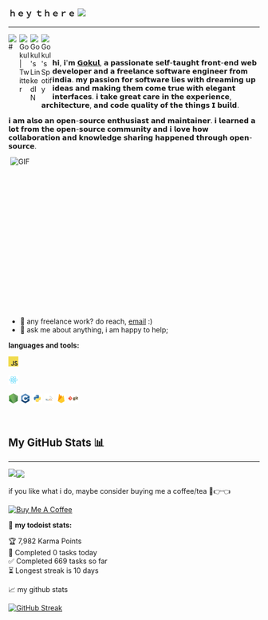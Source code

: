 ###     ｈｅｙ ｔｈｅｒｅ <img src="https://media.giphy.com/media/hvRJCLFzcasrR4ia7z/giphy.gif" width="25px">
<hr>
<a href="https://discord.gg/XTW52Kt">
  <img align="left" alt="#" width="22px" src="https://raw.githubusercontent.com/peterthehan/peterthehan/master/assets/discord.svg" />
</a>
<a href="https://twitter.com/darksied43?t=gF1ECM2BqfQ5k4F5ZiHVKQ&s=09">
  <img align="left" alt="Gokul | Twitter" width="22px" src="https://raw.githubusercontent.com/peterthehan/peterthehan/master/assets/twitter.svg" />
</a>
<a href="https://www.linkedin.com/in/gokul-s-89120b209">
  <img align="left" alt="Gokul's LinkedIN" width="22px" src="https://raw.githubusercontent.com/peterthehan/peterthehan/master/assets/linkedin.svg" />
</a>
<a href="https://open.spotify.com/user/31uk5jdahsniegc4v7wwieab3nwu">
  <img align="left" alt="Gokul's Spotify" width="22px" src="https://raw.githubusercontent.com/peterthehan/peterthehan/master/assets/spotify.svg" />
</a>



<br />
<br/>


𝗵𝗶, 𝗶'𝗺 [𝗚𝗼𝗸𝘂𝗹](𝗵𝘁𝘁𝗽𝘀://𝗴𝗼𝗸𝘂𝗹𝘀-𝗴𝗶𝘁.𝗴𝗶𝘁𝗵𝘂𝗯.𝗶𝗼/𝗣𝗼𝗿𝘁𝗳𝗼𝗹𝗶𝗼-𝗖𝗩/), 𝗮 𝗽𝗮𝘀𝘀𝗶𝗼𝗻𝗮𝘁𝗲 𝘀𝗲𝗹𝗳-𝘁𝗮𝘂𝗴𝗵𝘁 𝗳𝗿𝗼𝗻𝘁-𝗲𝗻𝗱 𝘄𝗲𝗯 𝗱𝗲𝘃𝗲𝗹𝗼𝗽𝗲𝗿 𝗮𝗻𝗱 𝗮 𝗳𝗿𝗲𝗲𝗹𝗮𝗻𝗰𝗲 𝘀𝗼𝗳𝘁𝘄𝗮𝗿𝗲 𝗲𝗻𝗴𝗶𝗻𝗲𝗲𝗿 𝗳𝗿𝗼𝗺 𝗶𝗻𝗱𝗶𝗮. 𝗺𝘆 𝗽𝗮𝘀𝘀𝗶𝗼𝗻 𝗳𝗼𝗿 𝘀𝗼𝗳𝘁𝘄𝗮𝗿𝗲 𝗹𝗶𝗲𝘀 𝘄𝗶𝘁𝗵 𝗱𝗿𝗲𝗮𝗺𝗶𝗻𝗴 𝘂𝗽 𝗶𝗱𝗲𝗮𝘀 𝗮𝗻𝗱 𝗺𝗮𝗸𝗶𝗻𝗴 𝘁𝗵𝗲𝗺 𝗰𝗼𝗺𝗲 𝘁𝗿𝘂𝗲 𝘄𝗶𝘁𝗵 𝗲𝗹𝗲𝗴𝗮𝗻𝘁 𝗶𝗻𝘁𝗲𝗿𝗳𝗮𝗰𝗲𝘀. 𝗶 𝘁𝗮𝗸𝗲 𝗴𝗿𝗲𝗮𝘁 𝗰𝗮𝗿𝗲 𝗶𝗻 𝘁𝗵𝗲 𝗲𝘅𝗽𝗲𝗿𝗶𝗲𝗻𝗰𝗲, 𝗮𝗿𝗰𝗵𝗶𝘁𝗲𝗰𝘁𝘂𝗿𝗲, 𝗮𝗻𝗱 𝗰𝗼𝗱𝗲 𝗾𝘂𝗮𝗹𝗶𝘁𝘆 𝗼𝗳 𝘁𝗵𝗲 𝘁𝗵𝗶𝗻𝗴𝘀 𝗜 𝗯𝘂𝗶𝗹𝗱.

𝗶 𝗮𝗺 𝗮𝗹𝘀𝗼 𝗮𝗻 𝗼𝗽𝗲𝗻-𝘀𝗼𝘂𝗿𝗰𝗲 𝗲𝗻𝘁𝗵𝘂𝘀𝗶𝗮𝘀𝘁 𝗮𝗻𝗱 𝗺𝗮𝗶𝗻𝘁𝗮𝗶𝗻𝗲𝗿. 𝗶 𝗹𝗲𝗮𝗿𝗻𝗲𝗱 𝗮 𝗹𝗼𝘁 𝗳𝗿𝗼𝗺 𝘁𝗵𝗲 𝗼𝗽𝗲𝗻-𝘀𝗼𝘂𝗿𝗰𝗲 𝗰𝗼𝗺𝗺𝘂𝗻𝗶𝘁𝘆 𝗮𝗻𝗱 𝗶 𝗹𝗼𝘃𝗲 𝗵𝗼𝘄 𝗰𝗼𝗹𝗹𝗮𝗯𝗼𝗿𝗮𝘁𝗶𝗼𝗻 𝗮𝗻𝗱 𝗸𝗻𝗼𝘄𝗹𝗲𝗱𝗴𝗲 𝘀𝗵𝗮𝗿𝗶𝗻𝗴 𝗵𝗮𝗽𝗽𝗲𝗻𝗲𝗱 𝘁𝗵𝗿𝗼𝘂𝗴𝗵 𝗼𝗽𝗲𝗻-𝘀𝗼𝘂𝗿𝗰𝗲.




  <img align="right" alt="GIF" src="https://cdn.dribbble.com/users/1292677/screenshots/6139167/media/fcf7fd0c619bb87706533079240915f3.gif" width="500" height="320" />
  
- 💼 any freelance work? do reach, [email](mailto:gokul.kumarrs68@gmail.com) :)
- 💬 ask me about anything, i am happy to help;

**languages and tools:**  

<code><img height="20" src="https://raw.githubusercontent.com/github/explore/80688e429a7d4ef2fca1e82350fe8e3517d3494d/topics/javascript/javascript.png"></code>
<!-- <code><img height="20" src="https://raw.githubusercontent.com/github/explore/80688e429a7d4ef2fca1e82350fe8e3517d3494d/topics/vue/vue.png"></code> -->
<code><img height="20" src="https://raw.githubusercontent.com/github/explore/80688e429a7d4ef2fca1e82350fe8e3517d3494d/topics/react/react.png"></code>
<!-- <code><img height="20" src="https://raw.githubusercontent.com/github/explore/5c058a388828bb5fde0bcafd4bc867b5bb3f26f3/topics/graphql/graphql.png"></code> -->
<code><img height="20" src="https://raw.githubusercontent.com/github/explore/80688e429a7d4ef2fca1e82350fe8e3517d3494d/topics/nodejs/nodejs.png"></code>
<code><img height="20" src="https://raw.githubusercontent.com/github/explore/80688e429a7d4ef2fca1e82350fe8e3517d3494d/topics/cpp/cpp.png"></code>
<code><img height="20" src="https://raw.githubusercontent.com/github/explore/80688e429a7d4ef2fca1e82350fe8e3517d3494d/topics/python/python.png"></code>
<code><img height="20" src="https://raw.githubusercontent.com/github/explore/80688e429a7d4ef2fca1e82350fe8e3517d3494d/topics/mysql/mysql.png"></code>
<code><img height="20" src="https://raw.githubusercontent.com/github/explore/80688e429a7d4ef2fca1e82350fe8e3517d3494d/topics/firebase/firebase.png"></code>
<code><img height="20" src="https://raw.githubusercontent.com/github/explore/80688e429a7d4ef2fca1e82350fe8e3517d3494d/topics/git/git.png"></code>


</br>

## My GitHub Stats 📊
<hr>
<a href="https://github.com/gokuls-git/github-readme-stats">
  <img align="left" src="https://github-readme-stats.vercel.app/api?username=gokuls-git&count_private=true&show_icons=true&theme=radical" />
</a>
<a href="https://github.com/gokuls-git/convoychat">
  <img align="center" src="https://github-readme-stats.vercel.app/api/top-langs/?username=gokuls-git" />
</a>
</br>
</br>
if you like what i do, maybe consider buying me a coffee/tea 🥺👉👈

<a href="https://www.buymeacoffee.com/gokuls-git" target="_blank"><img src="https://cdn.buymeacoffee.com/buttons/v2/default-red.png" alt="Buy Me A Coffee" width="150" ></a>


<!-- 
## My Wakatime Stats ⌚
<a href="https://github.com/gokuls-git/github-readme-stats">
  <img align="center" src="@gokuls-git&compact=True">https://github-readme-stats.vercel.app/api/wakatime?username=@gokuls-git&compact=True"/>
</a> -->

🚧 **my todoist stats:**
<!-- TODO-IST:START -->
🏆  7,982 Karma Points           
🌸  Completed 0 tasks today           
✅  Completed 669 tasks so far           
⏳  Longest streak is 10 days
<!-- TODO-IST:END -->


📈 my github stats

[![GitHub Streak](https://github-readme-streak-stats.herokuapp.com/?user=gokuls-git)](https://git.io/streak-stats) 




